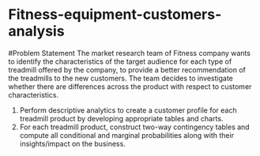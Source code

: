 # Fitness-equipment-customers-analysis

#Problem Statement
The market research team of Fitness company wants to identify the characteristics of the target audience for each type of treadmill offered by the company, to provide a better recommendation of the treadmills to the new customers. The team decides to investigate whether there are differences across the product with respect to customer characteristics.

1. Perform descriptive analytics to create a customer profile for each treadmill product by developing appropriate tables and charts.
2. For each treadmill product, construct two-way contingency tables and compute all conditional and marginal probabilities along with their insights/impact on the business.

